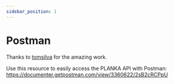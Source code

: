 ```yaml
---
sidebar_position: 1
---
```


# Postman

Thanks to [tomsilva](https://github.com/tomsilva) for the amazing work.

Use this resource to easily access the PLANKA API with Postman: https://documenter.getpostman.com/view/3360622/2sB2cRCPpU
